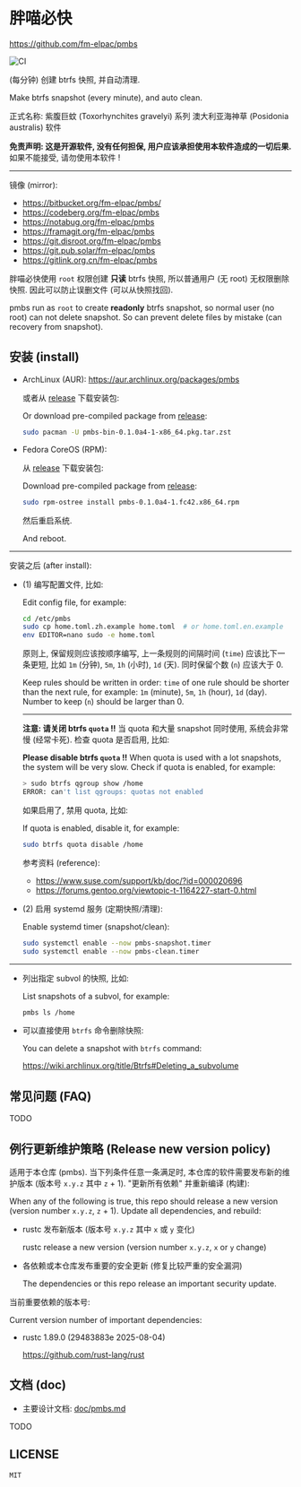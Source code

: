 # 胖喵必快

<https://github.com/fm-elpac/pmbs>

![CI](https://github.com/fm-elpac/pmbs/actions/workflows/ci.yml/badge.svg)

(每分钟) 创建 btrfs 快照, 并自动清理.

Make btrfs snapshot (every minute), and auto clean.

正式名称: 紫腹巨蚊 (Toxorhynchites gravelyi) 系列 澳大利亚海神草 (Posidonia
australis) 软件

**免责声明: 这是开源软件, 没有任何担保, 用户应该承担使用本软件造成的一切后果.**
如果不能接受, 请勿使用本软件 !

---

镜像 (mirror):

- <https://bitbucket.org/fm-elpac/pmbs/>
- <https://codeberg.org/fm-elpac/pmbs>
- <https://notabug.org/fm-elpac/pmbs>
- <https://framagit.org/fm-elpac/pmbs>
- <https://git.disroot.org/fm-elpac/pmbs>
- <https://git.pub.solar/fm-elpac/pmbs>
- <https://gitlink.org.cn/fm-elpac/pmbs>

胖喵必快使用 `root` 权限创建 **只读** btrfs 快照, 所以普通用户 (无 root)
无权限删除快照. 因此可以防止误删文件 (可以从快照找回).

pmbs run as `root` to create **readonly** btrfs snapshot, so normal user (no
root) can not delete snapshot. So can prevent delete files by mistake (can
recovery from snapshot).

## 安装 (install)

- ArchLinux (AUR): <https://aur.archlinux.org/packages/pmbs>

  或者从 [release](https://github.com/fm-elpac/pmbs/releases) 下载安装包:

  Or download pre-compiled package from
  [release](https://github.com/fm-elpac/pmbs/releases):

  ```sh
  sudo pacman -U pmbs-bin-0.1.0a4-1-x86_64.pkg.tar.zst
  ```

- Fedora CoreOS (RPM):

  从 [release](https://github.com/fm-elpac/pmbs/releases) 下载安装包:

  Download pre-compiled package from
  [release](https://github.com/fm-elpac/pmbs/releases):

  ```sh
  sudo rpm-ostree install pmbs-0.1.0a4-1.fc42.x86_64.rpm
  ```

  然后重启系统.

  And reboot.

---

安装之后 (after install):

- (1) 编写配置文件, 比如:

  Edit config file, for example:

  ```sh
  cd /etc/pmbs
  sudo cp home.toml.zh.example home.toml  # or home.toml.en.example
  env EDITOR=nano sudo -e home.toml
  ```

  原则上, 保留规则应该按顺序编写, 上一条规则的间隔时间 (`time`)
  应该比下一条更短, 比如 `1m` (分钟), `5m`, `1h` (小时), `1d` (天). 同时保留个数
  (`n`) 应该大于 0.

  Keep rules should be written in order: `time` of one rule should be shorter
  than the next rule, for example: `1m` (minute), `5m`, `1h` (hour), `1d` (day).
  Number to keep (`n`) should be larger than 0.

  ---

  **注意: 请关闭 btrfs `quota` !!** 当 quota 和大量 snapshot 同时使用,
  系统会非常慢 (经常卡死). 检查 quota 是否启用, 比如:

  **Please disable btrfs `quota` !!** When quota is used with a lot snapshots,
  the system will be very slow. Check if quota is enabled, for example:

  ```sh
  > sudo btrfs qgroup show /home
  ERROR: can't list qgroups: quotas not enabled
  ```

  如果启用了, 禁用 quota, 比如:

  If quota is enabled, disable it, for example:

  ```sh
  sudo btrfs quota disable /home
  ```

  参考资料 (reference):

  - <https://www.suse.com/support/kb/doc/?id=000020696>
  - <https://forums.gentoo.org/viewtopic-t-1164227-start-0.html>

- (2) 启用 systemd 服务 (定期快照/清理):

  Enable systemd timer (snapshot/clean):

  ```sh
  sudo systemctl enable --now pmbs-snapshot.timer
  sudo systemctl enable --now pmbs-clean.timer
  ```

---

- 列出指定 subvol 的快照, 比如:

  List snapshots of a subvol, for example:

  ```sh
  pmbs ls /home
  ```

- 可以直接使用 `btrfs` 命令删除快照:

  You can delete a snapshot with `btrfs` command:

  <https://wiki.archlinux.org/title/Btrfs#Deleting_a_subvolume>

## 常见问题 (FAQ)

TODO

## 例行更新维护策略 (Release new version policy)

适用于本仓库 (pmbs). 当下列条件任意一条满足时, 本仓库的软件需要发布新的维护版本
(版本号 `x.y.z` 其中 `z` + 1). "更新所有依赖" 并重新编译 (构建):

When any of the following is true, this repo should release a new version
(version number `x.y.z`, `z` + 1). Update all dependencies, and rebuild:

- rustc 发布新版本 (版本号 `x.y.z` 其中 `x` 或 `y` 变化)

  rustc release a new version (version number `x.y.z`, `x` or `y` change)

- 各依赖或本仓库发布重要的安全更新 (修复比较严重的安全漏洞)

  The dependencies or this repo release an important security update.

当前重要依赖的版本号:

Current version number of important dependencies:

- rustc 1.89.0 (29483883e 2025-08-04)

  <https://github.com/rust-lang/rust>

## 文档 (doc)

- 主要设计文档: [doc/pmbs.md](./doc/pmbs.md)

TODO

## LICENSE

`MIT`
